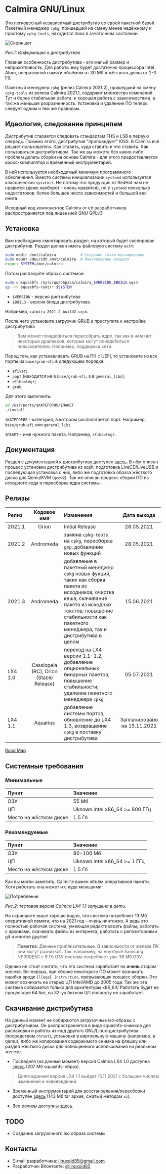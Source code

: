 # Calmira GNU/Linux

Это легковесный независимый дистрибутив со своей пакетной базой.
Пакетный менеджер `cpkg`, пришедший на смену менее надёжному и простому `cpkg-tools`, находится пока в зачаточном состоянии.

![Скриншот](pic/screen.png)

*Рис.1: Информация о дистрибутиве*

Главная особенность дистрибутива - его малый размер и неприхотливость. Для работы ему будет достаточно процессора Intel Atom, оперативной памяти объёмом от 30 Мб и жёсткого диска от 2-3 Гб.

Пакетный менеджер `cpkg` (релиз Calmira 2021.2), пришедший на смену `cpkg-tools` из релиза Calmira 2021.1, содержит множество изменений. Тут и более стабильная работа, и хорошая работа с зависимостями, а так же меньшая разрозненность. Установка и удаление ПО теперь следует одним и тем же правилам.

## Идеология, следование принципам
Дистрибутив старается следовать стандартам FHS и LSB в первую очередь. Помимо этого, дистрибутив "проповедует" KISS. В Calmira всё решает пользователь. Как ставить, куда ставить и что ставить. Как пользоваться дистрибутивом. Так же вы можете без каких-либо проблем делать сборки на основе Calmira - для этого предоставляется кросс-компилятор и временный инструментарий.

В ней используется необходимый минимум программного обеспечения. Вместо системы инициализации `systemd` используется классическая `sysvinit`. Не потому что продукция от RedHat нам не нравится (даже наоборот - очень нравится), но у `systemd` несколько недостатоков: более большое число зависимостей и большой вес инита.

Исходный код компонентов Calmira от её разработчиков распространяется под лицензией GNU GPLv3.

## Установка
Вам необходимо смонтировать раздел, на который будет скопирован дистрибутив. Раздел должен иметь файловую систему `ext4`:
```bash
sudo mkdir /mnt/calmira           # Создание точки монтирования
sudo mount /dev/sdX /mnt/calmira  # Монтирование раздела
export SYSTEM=/mnt/calmira
```

Потом распакуйте образ с системой:
```bash
sudo unsquashfs /путь/до/образа/calmira_$VERSION_$BUILD.sqsh
cp -rv squashfs-root/* $SYSTEM
```

* `$VERSION` - версия дистрибутива
* `$BUILD` - версия билда дистрибутива

Например, `calmira_2021.2_build2.sqsh`.

После чего установите загрузчик GRUB и приступите к настройке дистрибутива

> Вам может понадобиться пересобрать ядро, так как в нём нет некоторых драйверов, которые могут понадобиться пользователям. Например, поддержка сети.

Перед тем, как устанавливать GRUB на ПК с UEFI, то установите из все порты из `base/grub-efi` в следующем порядке:
* `efivar`;
* `popt` (находится не в `base/grub-efi`, а в `general_libs`);
* `efibootmgr`;
* `grub`

Для этого выполнить:

```bash
cd /usr/ports/$КАТЕГОРИЯ/$ПАКЕТ
./install
```

`$КАТЕГОРИЯ` - категория, в котором располагается порт. Например, `base/grub-efi` или `general_libs`

`$ПАКЕТ` - имя нужного пакета. Например, `efibootmgr`.

## Документация

Раздел с документацией к дистрибутиву доступен [здесь](docs/README.md). В нём описан процесс установки дистрибутива из sqsh, подготовка LiveCD/LiveUSB и последующая установка с них, либо же подготовка образа жёсткого диска для Qemu/KVM (`qcow2`). Так же описан процесс сборки ПО из исходного кода и пересборка ядра системы.

## Релизы

| Релиз  | Кодовое имя | Изменения | Дата выхода |
|:-------|:-----------:|:----------|:-----------:|
| 2021.1 | Orion       | Initial Release       | 28.05.2021  |
| 2021.2 | Andromeda   | замена `cpkg-tools` на `cpkg`, пересборка `gmp`, добавление новых функций | 28.05.2021 |
| 2021.3 | Andromeda   | добавление в пакетный менеджер `cpkg` новых фукций, таких как сборка пакета из исходников, очистка кеша, скачивание пакета из исходных текстов; повышение стабильности как пакетного менеджера, так и дистрибутива в целом | 15.06.2021 |
| LX4 1.0 | Cassiopeia (RC), Orion (Stable Release)  | переход на LX4 версии 1.1-1.2, добавление опциональных бинарных пакетов, повышение стабильности, удаление пакетного менеджера `cpkg` | 05.07.2021 |
| LX4 1.1 | Aquarius    | добавление системы портов, обновление до LX4 1.3, возвращение `cpkg` в поставку дистрибутива | Запланировано на 15.11.2021 |

[Road Map](docs/roadmap.md)

## Системные требования

### Минимальные

| Пункт | Значение |
|:------|:---------|
| ОЗУ   | 55 Мб    |
| ЦП    | Uknown Intel x86_64 >= 800 ГГц |
| Место на жёстком диске | 1.5 Гб |

### Рекомендуемые

| Пункт | Значение |
|:------|:---------|
| ОЗУ   | 80-100 Мб    |
| ЦП    | Uknown Intel x86_64 >= 1 ГГц |
| Место на жёстком диске | 1.5 Гб |

Как вы могли заметить, Calmir'е важен объём оперативной памяти. Хотя работать она может и с куда меньшими:

![Потребление](pic/calm_ram.png)

*Рис.2: тестовая версия Calmira LX4 1.1 запущена в qemu.*

На скриншоте выше хорошо видно, что система потребляет 13 Мб оперативной памяти, что на 2021 год - очень ничтожно. А ведь это полностью рабочая система, умеющая редактирвоать файлы, работать с архивами, скачивать файлы из интернета, работать с репозиториями git и многое другое!

> **Пометка**. Данные приблизительные. В зависимости от железа ПК они могут разниться. Так, например, на ноутбуке Samsung NP300E5C с 8 Гб ОЗУ система потребляет уже 36 Мб ОЗУ.

Однако не стоит считать, что эта система заработает на **очень** старом железе. Во-первых, при сборке некоторого ПО может возникать ошибка вроде `Illegal Instruction`, прерывающая процесс сборки. Это может возникать на старых ЦП Intel/AMD до 2005 года. Так же эта система собирается только для архитектуры x86_64/ Работать будет на процессоре 64 бит, на 32-ух битном ЦП попросту не заработает.

## Скачивание дистрибутива

На данный момент не собираются загрузочные iso-образы с дистрибутивом. Он распространяется в виде squashfs-снимков для распаковки и работы из-под другого GNU/Linux-дистрибутива (посредством `chroot`), установки в виртуальную машину (например, в qemu), либо же копирования содержимого снимка на флешку или раздел жёсткого диска для полноценного использования на реальном железе.

* Последняя (на данный момент) версия Calmira LX4 1.0 доступна [здесь](https://github.com/Linuxoid85/CalmiraLinux/releases/download/v1.0/calmira-1.0.sqsh) (207 Мб squashfs-образ).

> Долгожданная версия LX4 1.1 выйдет 15.11.2021 с большим числом изменений и нововведений.

* Временный инструментарий для восстановления/пересборки доступен [здесь](https://github.com/Linuxoid85/CalmiraLinux/releases/download/v1.1temp/calm-temp-sys_lx4.1.1.tar.xz) (143 Мб tar архив, сжатый методом `xz`).

* Все релизы доступны [здесь](https://github.com/Linuxoid85/CalmiraLinux/releases).

## TODO

* Создание загрузочного iso образа системы.

## Контакты
* E-mail разработчика: <linuxoid85@gmail.com>
* Разработчик ВКонтакте: [@linuxoid85](https://vk.com/linuxoid85)
